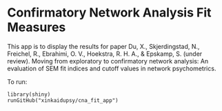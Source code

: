# Confirmatory Network Analysis Fit Measures

This app is to display the results for paper Du, X., Skjerdingstad, N., Freichel, R., Ebrahimi, O. V., Hoekstra, R. H. A., & Epskamp, S. (under review). Moving from exploratory to confirmatory network analysis: An evaluation of SEM fit indices and cutoff values in network psychometrics.

To run:

```
library(shiny)
runGitHub("xinkaidupsy/cna_fit_app")
```
